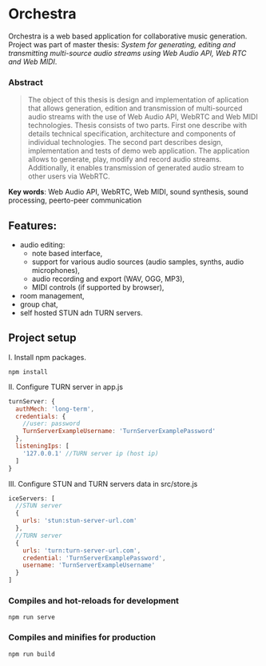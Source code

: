 # Orchestra

Orchestra is a web based application for collaborative music generation.
Project was part of master thesis: *System for generating, editing and transmitting multi-source audio streams using Web Audio API, Web RTC and Web MIDI*.

### Abstract
> The object of this thesis is design and implementation of aplication that allows generation, edition and transmission of multi-sourced audio streams with the use of Web Audio API, WebRTC and Web MIDI technologies. Thesis consists of two parts. First one describe with details technical specification, architecture and components of individual technologies. The second part describes design, implementation and tests of demo web application. The application allows to generate, play, modify and record audio streams. Additionally, it enables transmission of generated audio stream to other users via WebRTC.

**Key words**: Web Audio API, WebRTC, Web MIDI, sound synthesis, sound processing, peerto-peer communication

## Features:
* audio editing:
  * note based interface,
  * support for various audio sources (audio samples, synths, audio microphones),
  * audio recording and export (WAV, OGG, MP3),
  * MIDI controls (if supported by browser),
* room management,
* group chat,
* self hosted STUN adn TURN servers.

## Project setup
I. Install npm packages.
```
npm install
```
II. Configure TURN server in app.js
```javascript
turnServer: {
  authMech: 'long-term',
  credentials: {
    //user: password
    TurnServerExampleUsername: 'TurnServerExamplePassword'
  },
  listeningIps: [
    '127.0.0.1' //TURN server ip (host ip)
  ]
}
```
III. Configure STUN and TURN servers data in src/store.js
```javascript
iceServers: [
  //STUN server
  {
    urls: 'stun:stun-server-url.com'
  },
  //TURN server
  {
    urls: 'turn:turn-server-url.com',
    credential: 'TurnServerExamplePassword',
    username: 'TurnServerExampleUsername'
  }
]
```

### Compiles and hot-reloads for development
```
npm run serve
```

### Compiles and minifies for production
```
npm run build
```
